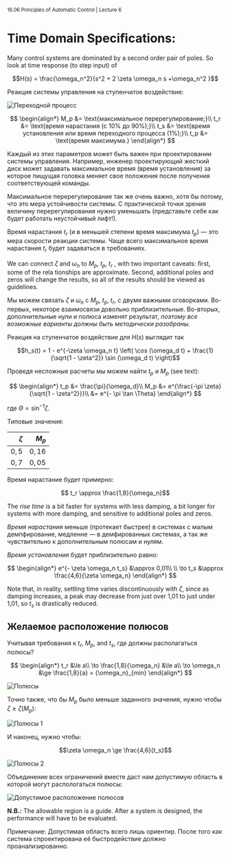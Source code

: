 ﻿<sup>16.06 Principles of Automatic Control | Lecture 6</sup>


# Time Domain Speciﬁcations:

Many control systems are dominated by a second order pair of poles. So look at time response (to step input) of

$$H(s) = \frac{\omega_n^2}{s^2 + 2 \zeta \omega_n s +\omega_n^2 }$$

Реакция системы управления на ступенчатое воздействие:

![Переходной процесс](images/6/6-step-response.svg)

$$
\begin{align*}
M_p &= \text{максимальное перерегулирование;}\\
t_r &= \text{время нарастания  (с 10% до 90%);}\\
t_s &= \text{время установления или время переходного процесса (1%);}\\
t_p &= \text{время максимума.}
\end{align*}
$$

Каждый из этих параметров может быть важен при проектировании системы управления. Например, инженер проектирующий жесткий диск может задавать максимальное время (время установления) за которое пищущая головка меняет свое положения после получения соответствующей команды.

Максимальное перерегулирование так же очень важно, хотя бы потому, что это мера устойчивости системы. С практической точки зрения величину перерегулирования нужно уменьшать (представьте себе как будет работать неустойчивый лифт!).

Время нарастания $t_r$ (и в меньшей степени время максимума $t_p$) — это мера скорости реакции системы. Чаще всего максимальное время нарастания $t_r$ будет задаваться в требованиях.


We can connect $\zeta$ and $\omega_n$ to $M_p,\; t_p,\; t_r$ , with two important caveats: ﬁrst, some of the rela­ tionships are approximate. Second, additional poles and zeros will change the results, so all of the results should be viewed as guidelines.

Мы можем связать $\zeta$ и $\omega_n$ с $M_p,\; t_p,\; t_r$, с двумя важными оговорками. Во-первых, некоторе взаимосвязи довольно приблизительные. Во-вторых, дополнительные нули и полюса изменят результат, *поэтому все возможные варианты должны быть методически разобраны.*


Реакция на ступенчатое воздействие для $H(s)$ выглядит так

$$h_s(t) = 1 - e^{-\zeta \omega_n t} \left( \cos (\omega_d t) + \frac{1}{\sqrt{1 - \zeta^2}} \sin (\omega_d t) \right)$$


Проведя несложные расчеты мы можем найти $t_p$ и $M_p$ (see text):

$$
\begin{align*}
t_p &= \frac{\pi}{\omega_d}\\
M_p &= e^{\frac{-\pi \zeta}{\sqrt{1 - \zeta^2}}}\\
&= e^{- \pi \tan \Theta}
\end{align*}
$$

где $\Theta = \sin^{-1} \zeta$.

Типовые значения:

| $\zeta$  |  $M_p$ |
|-------------:|-------------:|
| $0,5$ | $0,16$  |
| $0,7$  | $0,05$  |


Время нарастание будет примерно:

$$ t_r \approx \frac{1,8}{\omega_n}$$

The _rise time_ is a bit faster for systems with less damping, a bit longer for systems with more damping, and sensitive to additional poles and zeros.

_Время нарастания_ меньше (протекает быстрее) в системах с малым демпфирование, медленне — в демфированных системах, а так же чувствительно к дополнительным полюсам и нулям.


_Время установления_ будет приблизительно равно:

$$
\begin{align*}
e^{- \zeta \omega_n t_s} &\approx 0,01\\
\\
\to t_s &\approx \frac{4,6}{\zeta \omega_n}
\end{align*}
$$

Note that, in reality, settling time varies discontinuously with $\zeta$, since as damping increases, a peak may decrease from just over 1,01 to just under 1,01, so $t_s$ is drastically reduced.

## Желаемое расположение полюсов

Учитывая требования к $t_r,\; M_p$, and $t_s$, где должны располагаться полюсы?

$$
\begin{align*}
t_r &\le a\\
\to \frac{1,8}{\omega_n} &\le a\\
\to \omega_n &\ge \frac{1,8}{a} = {\omega_n}_{min}
\end{align*}
$$

![Полюсы](images/6/6-poles.svg)

Точно также, что бы $M_p$ было меньше заданного значения, нужно чтобы $\zeta \ge \zeta (M_p)$:


![Полюсы 1](images/6/6-poles1.svg)

И наконец, нужно чтобы:

$$\zeta \omega_n \ge \frac{4,6}{t_s}$$

![Полюсы 2](images/6/6-poles2.svg)

Объединение всех ограничений вместе даст нам допустимую область в которой могут распологаться полюсы:

![Допустимое расположение полюсов](images/6/6-poles-area.svg)

**N.B.:** The allowable region is a guide. After a system is designed, the performance will have to be evaluated.

Примечание: Допустимая область всего лишь ориентир. После того как система спроектирована её быстродействие должно проанализированно.
